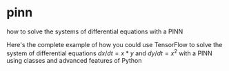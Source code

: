 # pinn
how to solve the systems of differential equations with a PINN

Here's the complete example of how you could use TensorFlow to solve the system of differential equations $dx/dt = x*y$ and $dy/dt = x^2$ with a PINN using classes and advanced features of Python
